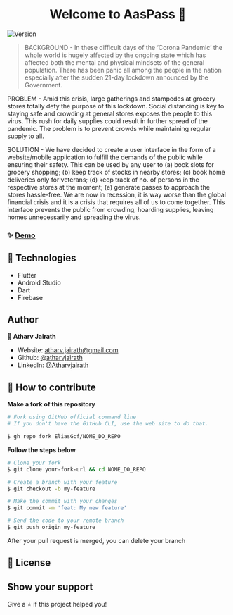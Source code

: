 <h1 align="center">Welcome to AasPass 👋</h1>
<p>
  <img alt="Version" src="https://img.shields.io/badge/version-0.2-blue.svg?cacheSeconds=2592000" />
</p>

> BACKGROUND - In these difficult days of the ‘Corona Pandemic’ the whole world is hugely affected by the ongoing state which has affected both the mental and physical mindsets of the general population. There has been panic all among the people in the nation especially after the sudden 21-day lockdown announced by the Government.

PROBLEM - Amid this crisis, large gatherings and stampedes at grocery stores totally defy the purpose of this lockdown. Social distancing is key to staying safe and crowding at general stores exposes the people to this virus. This rush for daily supplies could result in further spread of the pandemic. The problem is to prevent crowds while maintaining regular supply to all.

SOLUTION - We have decided to create a user interface in the form of a website/mobile application to fulfill the demands of the public while ensuring their safety. This can be used by any user to (a) book slots for grocery shopping; (b) keep track of stocks in nearby stores; (c) book home deliveries only for veterans; (d) keep track of no. of persons in the respective stores at the moment; (e) generate passes to approach the stores hassle-free.
We are now in recession, it is way worse than the global financial crisis and it is a crisis that requires all of us to come together. This interface prevents the public from crowding, hoarding supplies, leaving homes unnecessarily and spreading the virus.

### ✨ [Demo](https://www.youtube.com/watch?v=z4ave28HYSw)
## 🚀 Technologies
- Flutter
- Android Studio
- Dart
- Firebase
## Author

👤 **Atharv Jairath**

* Website: atharv.jairath@gmail.com
* Github: [@atharvjairath](https://github.com/atharvjairath)
* LinkedIn: [@Atharvjairath](https://www.linkedin.com/in/atharv-jairath-99aa78118/)

## 🤔 How to contribute

**Make a fork of this repository**

```bash
# Fork using GitHub official command line
# If you don't have the GitHub CLI, use the web site to do that.

$ gh repo fork EliasGcf/NOME_DO_REPO
```

**Follow the steps below**

```bash
# Clone your fork
$ git clone your-fork-url && cd NOME_DO_REPO

# Create a branch with your feature
$ git checkout -b my-feature

# Make the commit with your changes
$ git commit -m 'feat: My new feature'

# Send the code to your remote branch
$ git push origin my-feature
```

After your pull request is merged, you can delete your branch

## 📝 License

<!-- You can delete the license if you don't want it -->

## Show your support
Give a ⭐️ if this project helped you!
